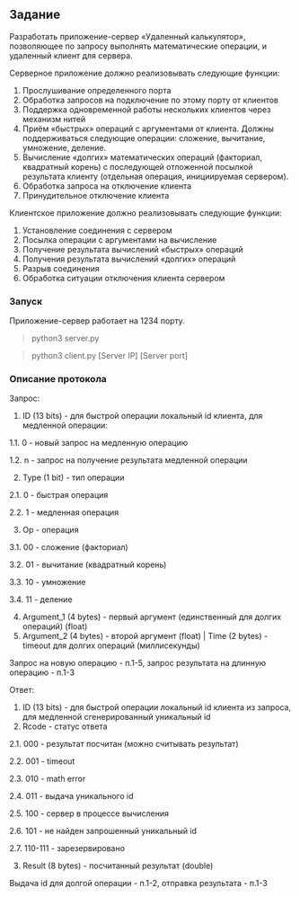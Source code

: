 
## Задание

Разработать приложение-сервер «Удаленный калькулятор»,
позволяющее по запросу выполнять математические операции, и удаленный клиент для сервера.

Серверное приложение должно реализовывать следующие функции:
1) Прослушивание определенного порта
2) Обработка запросов на подключение по этому порту от клиентов
3) Поддержка одновременной работы нескольких клиентов через механизм нитей
4) Приём «быстрых» операций с аргументами от клиента. Должны поддерживаться следующие операции: сложение, вычитание, умножение, деление.
5) Вычисление «долгих» математических операций (факториал, квадратный корень) с последующей отложенной посылкой результата
клиенту (отдельная операция, инициируемая сервером).
6) Обработка запроса на отключение клиента
7) Принудительное отключение клиента

Клиентское приложение должно реализовывать следующие функции: 
1) Установление соединения с сервером
2) Посылка операции с аргументами на вычисление
3) Получение результата вычислений «быстрых» операций
4) Получения результата вычислений «долгих» операций
5) Разрыв соединения
6) Обработка ситуации отключения клиента сервером

### Запуск
Приложение-сервер работает на 1234 порту.
>python3 server.py

>python3 client.py [Server IP] [Server port]

### Описание протокола
Запрос:
1. ID (13 bits) - для быстрой операции локальный id клиента, для медленной операции:

1.1. 0 - новый запрос на медленную операцию

1.2. n - запрос на получение результата медленной операции 

2. Type (1 bit) - тип операции

2.1. 0 - быстрая операция

2.2. 1 - медленная операция

3. Op - операция

3.1. 00 - сложение (факториал)

3.2. 01 - вычитание (квадратный корень)

3.3. 10 - умножение

3.4. 11 - деление

4. Argument_1 (4 bytes) - первый аргумент (единственный для долгих операций) (float)
5. Argument_2 (4 bytes) - второй аргумент (float) | Time (2 bytes) - timeout для долгих операций (миллисекунды)

Запрос на новую операцию - п.1-5, запрос результата на длинную операцию - п.1-3

Ответ:
1. ID (13 bits) - для быстрой операции локальный id клиента из запроса, для медленной сгенерированный уникальный id
2. Rcode - статус ответа

2.1. 000 - результат посчитан (можно считывать результат)

2.2. 001 - timeout

2.3. 010 - math error

2.4. 011 - выдача уникального id

2.5. 100 - сервер в процессе вычисления

2.6. 101 - не найден запрошенный уникальный id

2.7. 110-111 - зарезервировано 

3. Result (8 bytes) - посчитанный результат (double)

Выдача id для долгой операции - п.1-2, отправка результата - п.1-3

